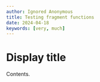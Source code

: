 ```yaml
---
author: Ignored Anonymous
title: Testing fragment functions
date: 2024-04-18
keywords: [very, much]
---
```


# Display title

Contents.